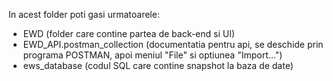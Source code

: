 In acest folder poti gasi urmatoarele:

- EWD (folder care contine partea de back-end si UI)
- EWD_API.postman_collection (documentatia pentru api, se deschide prin programa POSTMAN, apoi meniul "File" si optiunea "Import...")
- ews_database (codul SQL care contine snapshot la baza de date)